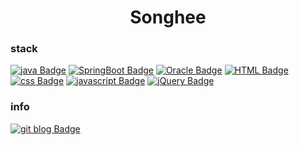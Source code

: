 <h1 align="center">Songhee</h1>


### stack
[![java Badge](http://img.shields.io/badge/Java-007396?style=flat-square&logo=java&logoColor=white)](#) 
[![SpringBoot Badge](http://img.shields.io/badge/SpringBoot-6DB33F?style=flat-square&logo=SpringBoot&logoColor=white)](#) 
[![Oracle Badge](http://img.shields.io/badge/Oracle-F80000?style=flat-square&logo=Oracle&logoColor=white)](#) 
[![HTML Badge](http://img.shields.io/badge/HTML-E34F26?style=flat-square&logo=HTML5&logoColor=white)](#) 
[![css Badge](http://img.shields.io/badge/css-1572B6?style=flat-square&logo=CSS3&logoColor=white)](#) 
[![javascript Badge](http://img.shields.io/badge/JavaScript-F7DF1E?style=flat-square&logo=JavaScript&logoColor=white)](#) 
[![jQuery Badge](http://img.shields.io/badge/jQuery-0769AD?style=flat-square&logo=jQuery&logoColor=white)](#) 
  
### info
[![git blog Badge](http://img.shields.io/badge/Git%20blog-black?style=flat-square&logo=blogger&logoColor=white)](https://songhees.github.io/)
